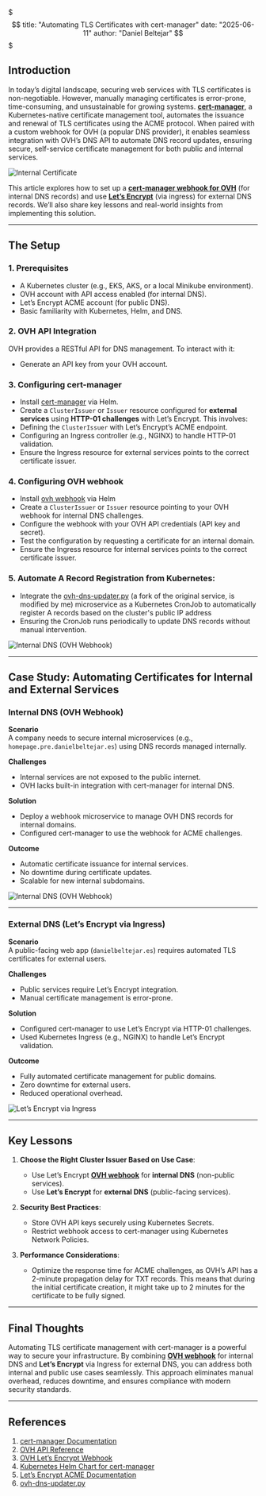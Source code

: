$$$
title: "Automating TLS Certificates with cert-manager"
date: "2025-06-11"
author: "Daniel Beltejar"
$$$

## Introduction  
In today’s digital landscape, securing web services with TLS certificates is non-negotiable. However, manually managing certificates is error-prone, time-consuming, and unsustainable for growing systems. **[cert-manager](https://cert-manager.io/)**, a Kubernetes-native certificate management tool, automates the issuance and renewal of TLS certificates using the ACME protocol. When paired with a custom webhook for OVH (a popular DNS provider), it enables seamless integration with OVH’s DNS API to automate DNS record updates, ensuring secure, self-service certificate management for both public and internal services.  

![Internal Certificate](https://danielbeltejar.es/assets/images/posts/2/internal-certificate.webp)

This article explores how to set up a **[cert-manager webhook for OVH](https://artifacthub.io/packages/helm/cert-manager-webhook-ovh/cert-manager-webhook-ovh)** (for internal DNS records) and use **[Let’s Encrypt](https://letsencrypt.org/)** (via ingress) for external DNS records. We’ll also share key lessons and real-world insights from implementing this solution.  

---

## The Setup  

### 1. Prerequisites  
- A Kubernetes cluster (e.g., EKS, AKS, or a local Minikube environment).  
- OVH account with API access enabled (for internal DNS).  
- Let’s Encrypt ACME account (for public DNS).  
- Basic familiarity with Kubernetes, Helm, and DNS.  

### 2. OVH API Integration  
OVH provides a RESTful API for DNS management. To interact with it:  
- Generate an API key from your OVH account.  

### 3. Configuring cert-manager  
- Install [cert-manager](https://github.com/jetstack/cert-manager) via Helm.
- Create a `ClusterIssuer` or `Issuer` resource configured for **external services** using **HTTP-01 challenges** with Let’s Encrypt. This involves:
- Defining the `ClusterIssuer` with Let’s Encrypt’s ACME endpoint.
- Configuring an Ingress controller (e.g., NGINX) to handle HTTP-01 validation.
- Ensure the Ingress resource for external services points to the correct certificate issuer.

### 4. Configuring OVH webhook
- Install [ovh webhook](https://artifacthub.io/packages/helm/cert-manager-webhook-ovh/cert-manager-webhook-ovh) via Helm
- Create a `ClusterIssuer` or `Issuer` resource pointing to your OVH webhook for internal DNS challenges.
- Configure the webhook with your OVH API credentials (API key and secret).
- Test the configuration by requesting a certificate for an internal domain.  
- Ensure the Ingress resource for internal services points to the correct certificate issuer.

### 5. Automate A Record Registration from Kubernetes:
- Integrate the [ovh-dns-updater.py](https://github.com/danielbeltejar/ovh-dns-updater) (a fork of the original service, is modified by me) microservice as a Kubernetes CronJob to automatically register A records based on the cluster's public IP address
- Ensuring the CronJob runs periodically to update DNS records without manual intervention.

![Internal DNS (OVH Webhook)](https://danielbeltejar.es/assets/images/posts/2/kubernetes-cronjob-ovh-dns-updater.webp)

---

## Case Study: Automating Certificates for Internal and External Services  

### Internal DNS (OVH Webhook) 
**Scenario**  
A company needs to secure internal microservices (e.g., `homepage.pre.danielbeltejar.es`) using DNS records managed internally.  

**Challenges**  
- Internal services are not exposed to the public internet.  
- OVH lacks built-in integration with cert-manager for internal DNS.  

**Solution**  
- Deploy a webhook microservice to manage OVH DNS records for internal domains.  
- Configured cert-manager to use the webhook for ACME challenges.  

**Outcome**  
- Automatic certificate issuance for internal services.  
- No downtime during certificate updates.  
- Scalable for new internal subdomains.  

![Internal DNS (OVH Webhook)](https://danielbeltejar.es/assets/images/posts/2/cluster-issuer-lets-encrypt-ovh.webp)

---

### External DNS (Let’s Encrypt via Ingress)
**Scenario**  
A public-facing web app (`danielbeltejar.es`) requires automated TLS certificates for external users.  

**Challenges**  
- Public services require Let’s Encrypt integration.  
- Manual certificate management is error-prone.  

**Solution**  
- Configured cert-manager to use Let’s Encrypt via HTTP-01 challenges.  
- Used Kubernetes Ingress (e.g., NGINX) to handle Let’s Encrypt validation.  

**Outcome**  
- Fully automated certificate management for public domains.  
- Zero downtime for external users.  
- Reduced operational overhead.  

![Let’s Encrypt via Ingress](https://danielbeltejar.es/assets/images/posts/2/cluster-issuer-lets-encrypt-http.webp)

---

## Key Lessons  

1. **Choose the Right Cluster Issuer Based on Use Case**:  
   - Use Let’s Encrypt **[OVH webhook](https://artifacthub.io/packages/helm/cert-manager-webhook-ovh/cert-manager-webhook-ovh)** for **internal DNS** (non-public services).  
   - Use **Let’s Encrypt** for **external DNS** (public-facing services).  

2. **Security Best Practices**:  
   - Store OVH API keys securely using Kubernetes Secrets.  
   - Restrict webhook access to cert-manager using Kubernetes Network Policies.  

3. **Performance Considerations**:  
   - Optimize the response time for ACME challenges, as OVH’s API has a 2-minute propagation delay for TXT records. This means that during the initial certificate creation, it might take up to 2 minutes for the certificate to be fully signed.
---

## Final Thoughts  
Automating TLS certificate management with cert-manager is a powerful way to secure your infrastructure. By combining **[OVH webhook](https://artifacthub.io/packages/helm/cert-manager-webhook-ovh/cert-manager-webhook-ovh)** for internal DNS and **Let’s Encrypt** via Ingress for external DNS, you can address both internal and public use cases seamlessly. This approach eliminates manual overhead, reduces downtime, and ensures compliance with modern security standards.  

---

## References  
1. [cert-manager Documentation](https://cert-manager.io/docs/)  
2. [OVH API Reference](https://eu.api.ovh.com/)  
3. [OVH Let’s Encrypt Webhook](https://artifacthub.io/packages/helm/cert-manager-webhook-ovh/cert-manager-webhook-ovh)  
4. [Kubernetes Helm Chart for cert-manager](https://github.com/jetstack/cert-manager)  
5. [Let’s Encrypt ACME Documentation](https://letsencrypt.org/docs/)  
6. [ovh-dns-updater.py](https://github.com/danielbeltejar/ovh-dns-updater)